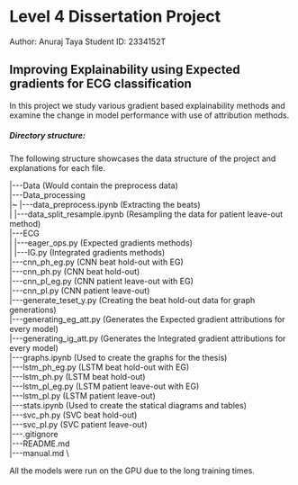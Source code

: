 # Level 4 Dissertation Project

Author: Anuraj Taya
Student ID: 2334152T

## Improving Explainability using Expected gradients for ECG classification

In this project we study various gradient based explainability methods and examine the change in model performance with use of attribution methods. 

##### Directory structure:

The following structure showcases the data structure of the project and explanations for each file.

|---Data  (Would contain the preprocess data) \
|---Data_processing \
|~    |---data_preprocess.ipynb  (Extracting the beats) \
|    |---data_split_resample.ipynb (Resampling the data for patient leave-out method) \
|---ECG \
|    |---eager_ops.py  (Expected gradients methods) \
|    |---IG.py  (Integrated gradients methods) \
|---cnn_ph_eg.py  (CNN beat hold-out with EG) \
|---cnn_ph.py  (CNN beat hold-out) \
|---cnn_pl_eg.py (CNN patient leave-out with EG) \
|---cnn_pl.py  (CNN patient leave-out) \
|---generate_teset_y.py  (Creating the beat hold-out data for graph generations) \
|---generating_eg_att.py  (Generates the Expected gradient attributions for every model) \
|---generating_ig_att.py  (Generates the Integrated gradient attributions for every model) \
|---graphs.ipynb  (Used to create the graphs for the thesis) \
|---lstm_ph_eg.py  (LSTM beat hold-out with EG) \
|---lstm_ph.py  (LSTM beat hold-out) \
|---lstm_pl_eg.py  (LSTM patient leave-out with EG) \
|---lstm_pl.py  (LSTM patient leave-out) \
|---stats.ipynb  (Used to create the statical diagrams and tables) \
|---svc_ph.py (SVC beat hold-out) \
|---svc_pl.py  (SVC patient leave-out) \
|---.gitignore \
|---README.md \
|---manual.md \

All the models were run on the GPU due to the long training times.
